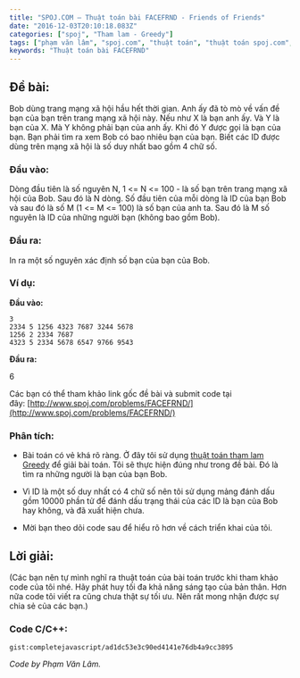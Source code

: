 ```yaml
---
title: "SPOJ.COM – Thuật toán bài FACEFRND - Friends of Friends"
date: "2016-12-03T20:10:18.083Z"
categories: ["spoj", "Tham lam - Greedy"]
tags: ["phạm văn lâm", "spoj.com", "thuật toán", "thuật toán spoj.com", "tham lam greedy"]
keywords: "Thuật toán bài FACEFRND"
---
```


## Đề bài:

Bob dùng trang mạng xã hội hầu hết thời gian. Anh ấy đã tò mò về vấn đề bạn của bạn trên trang mạng xã hội này. Nếu như X là bạn anh ấy. Và Y là bạn của X. Mà Y không phải bạn của anh ấy. Khi đó Y được gọi là bạn của bạn. Bạn phải tìm ra xem Bob có bao nhiêu bạn của bạn. Biết các ID được dùng trên mạng xã hội là số duy nhất bao gồm 4 chữ số.

### Đầu vào:

Dòng đầu tiên là số nguyên N, 1 <= N <= 100 - là số bạn trên trang mạng xã hội của Bob. Sau đó là N dòng. Số đầu tiên của mỗi dòng là ID của bạn Bob và sau đó là số M (1 <= M <= 100) là số bạn của anh ta. Sau đó là M số nguyên là ID của những người bạn (không bao gồm Bob).

### Đầu ra:

In ra một số nguyên xác định số bạn của bạn của Bob.

### Ví dụ:

**Đầu vào:**

```
3
2334 5 1256 4323 7687 3244 5678
1256 2 2334 7687
4323 5 2334 5678 6547 9766 9543
```

**Đầu ra:**

6

Các bạn có thể tham khảo link gốc đề bài và submit code tại đây: [http://www.spoj.com/problems/FACEFRND/](http://www.spoj.com/problems/FACEFRND/)

### Phân tích:

  * Bài toán có vẻ khá rõ ràng. Ở đây tôi sử dụng [thuật toán tham lam Greedy](/category/tham-lam-greedy/) để giải bài toán. Tôi sẽ thực hiện đúng như trong đề bài. Đó là tìm ra những người là bạn của bạn Bob.
  
  * Vì ID là một số duy nhất có 4 chữ số nên tôi sử dụng mảng đánh dấu gồm 10000 phần tử để đánh dấu trạng thái của các ID là bạn của Bob hay không, và đã xuất hiện chưa.
  
  * Mời bạn theo dõi code sau để hiểu rõ hơn về cách triển khai của tôi.

## Lời giải:

(Các bạn nên tự mình nghĩ ra thuật toán của bài toán trước khi tham khảo code của tôi nhé. Hãy phát huy tối đa khả năng sáng tạo của bản thân. Hơn nữa code tôi viết ra cũng chưa thật sự tối ưu. Nên rất mong nhận được sự chia sẻ của các bạn.)

### Code C/C++:

`gist:completejavascript/ad1dc53e3c90ed4141e76db4a9cc3895`

_Code by Phạm Văn Lâm._